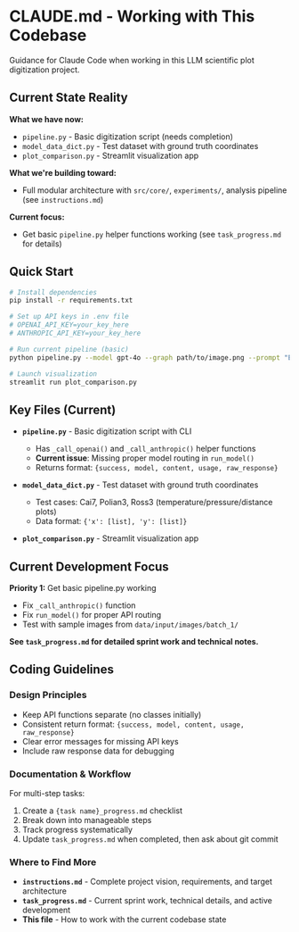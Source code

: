 # CLAUDE.md - Working with This Codebase

Guidance for Claude Code when working in this LLM scientific plot digitization project.

## Current State Reality

**What we have now:**
- `pipeline.py` - Basic digitization script (needs completion)
- `model_data_dict.py` - Test dataset with ground truth coordinates
- `plot_comparison.py` - Streamlit visualization app

**What we're building toward:**
- Full modular architecture with `src/core/`, `experiments/`, analysis pipeline (see `instructions.md`)

**Current focus:**
- Get basic `pipeline.py` helper functions working (see `task_progress.md` for details)

## Quick Start

```bash
# Install dependencies
pip install -r requirements.txt

# Set up API keys in .env file
# OPENAI_API_KEY=your_key_here
# ANTHROPIC_API_KEY=your_key_here  

# Run current pipeline (basic)
python pipeline.py --model gpt-4o --graph path/to/image.png --prompt "Extract graph data"

# Launch visualization
streamlit run plot_comparison.py
```

## Key Files (Current)

- **`pipeline.py`** - Basic digitization script with CLI
  - Has `_call_openai()` and `_call_anthropic()` helper functions
  - **Current issue**: Missing proper model routing in `run_model()`
  - Returns format: `{success, model, content, usage, raw_response}`

- **`model_data_dict.py`** - Test dataset with ground truth coordinates
  - Test cases: Cai7, Polian3, Ross3 (temperature/pressure/distance plots)
  - Data format: `{'x': [list], 'y': [list]}`

- **`plot_comparison.py`** - Streamlit visualization app

## Current Development Focus

**Priority 1:** Get basic pipeline.py working
- Fix `_call_anthropic()` function
- Fix `run_model()` for proper API routing
- Test with sample images from `data/input/images/batch_1/`

**See `task_progress.md` for detailed sprint work and technical notes.**

## Coding Guidelines

### Design Principles
- Keep API functions separate (no classes initially)
- Consistent return format: `{success, model, content, usage, raw_response}`
- Clear error messages for missing API keys
- Include raw response data for debugging

### Documentation & Workflow
For multi-step tasks:
1. Create a `{task name}_progress.md` checklist
2. Break down into manageable steps
3. Track progress systematically
4. Update `task_progress.md` when completed, then ask about git commit

### Where to Find More
- **`instructions.md`** - Complete project vision, requirements, and target architecture
- **`task_progress.md`** - Current sprint work, technical details, and active development
- **This file** - How to work with the current codebase state